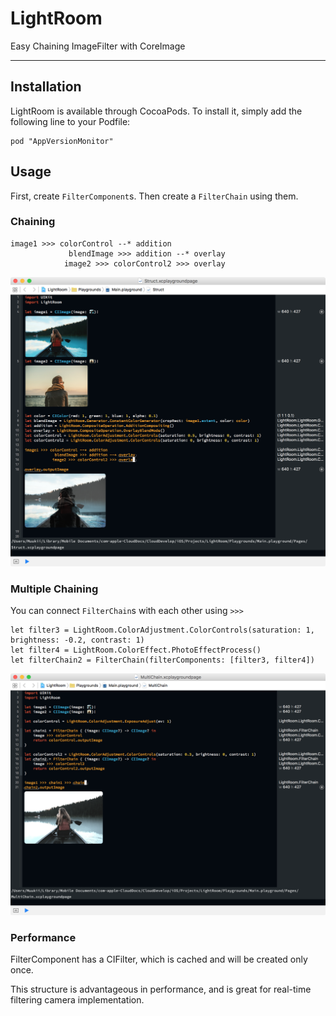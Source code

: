 # LightRoom
Easy Chaining ImageFilter with CoreImage

---

## Installation

LightRoom is available through CocoaPods. To install it, simply add the following line to your Podfile:

```
pod "AppVersionMonitor"
```

## Usage

First, create `FilterComponent`s.
Then create a `FilterChain` using them.

### Chaining

```
image1 >>> colorControl --* addition
             blendImage >>> addition --* overlay
            image2 >>> colorControl2 >>> overlay
```

![](sample1.png)


### Multiple Chaining

You can connect `FilterChain`s with each other using `>>>`

```
let filter3 = LightRoom.ColorAdjustment.ColorControls(saturation: 1, brightness: -0.2, contrast: 1)
let filter4 = LightRoom.ColorEffect.PhotoEffectProcess()
let filterChain2 = FilterChain(filterComponents: [filter3, filter4])
```

![](sample2.png)


### Performance

FilterComponent has a CIFilter, which is cached and will be created only once.

This structure is advantageous in performance, and is great for real-time filtering camera implementation.
